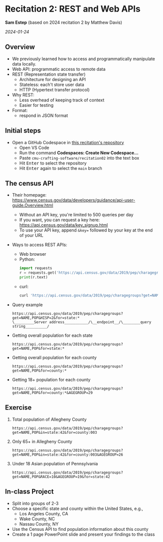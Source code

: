# Recitation 2: REST and Web APIs

**Sam Estep** (based on 2024 recitation 2 by Matthew Davis)

_2024-01-24_

## Overview

- We previously learned how to access and programmatically manipulate data locally.
- Web API: programmatic access to remote data
- REST (Representation state transfer)
  - Architecture for designing an API
  - Stateless: each't store user data
  - HTTP (Hypertext transfer protocol)
- Why REST:
  - Less overhead of keeping track of context
  - Easier for testing
- Format:
  - respond in JSON format

## Initial steps

- Open a GitHub Codespace in [this recitation's repository](https://github.com/cmu-crafting-software/recitation02)
  - Open VS Code
  - Run the command **Codespaces: Create New Codespace...**
  - Paste `cmu-crafting-software/recitation02` into the text box
  - Hit <kbd>Enter</kbd> to select the repository
  - Hit <kbd>Enter</kbd> again to select the `main` branch

## The census API

- Their homepage: <https://www.census.gov/data/developers/guidance/api-user-guide.Overview.html>
  - Without an API key, you're limited to 500 queries per day
  - If you want, you can request a key here: <https://api.census.gov/data/key_signup.html>
  - To use your API key, append `&key=` followed by your key at the end of your URL
- Ways to access REST APIs:
  - Web browser
  - Python:
    ```python
    import requests
    r = requests.get('https://api.census.gov/data/2019/pep/charagegroups?get=NAME,POP&for=state:*')
    print(r.text)
    ```
  - curl:
    ```sh
    curl 'https://api.census.gov/data/2019/pep/charagegroups?get=NAME,POP&for=state:*'
    ```
- Query example
  ```
  https://api.census.gov/data/2019/pep/charagegroups?get=NAME,POP&HISP=2&for=state:*
  \_________Server address___________/\__endpoint__/\________query string__________/
  ```
- Getting overall population for each state

  ```
  https://api.census.gov/data/2019/pep/charagegroups?get=NAME,POP&for=state:*
  ```

- Getting overall population for each county

  ```
  https://api.census.gov/data/2019/pep/charagegroups?get=NAME,POP&for=county:*
  ```

- Getting 18+ population for each county
  ```
  https://api.census.gov/data/2019/pep/charagegroups?get=NAME,POP&for=county:*&AGEGROUP=29
  ```

## Exercise

1. Total population of Allegheny County

   ```
   https://api.census.gov/data/2019/pep/charagegroups?get=NAME,POP&in=state:42&for=county:003
   ```

2. Only 65+ in Allegheny County

   ```
   https://api.census.gov/data/2019/pep/charagegroups?get=NAME,POP&in=state:42&for=county:003&AGEGROUP=26
   ```

3. Under 18 Asian population of Pennsylvania
   ```
   https://api.census.gov/data/2019/pep/charagegroups?get=NAME,POP&RACE=10&AGEGROUP=19&for=state:42
   ```

## In-class Project

- Split into groups of 2-3
- Choose a specific state and county within the United States, e.g.,
  - Los Angeles County, CA
  - Wake County, NC
  - Nassau County, NY
- Use the Census API to find population information about this county
- Create a 1 page PowerPoint slide and present your findings to the class
